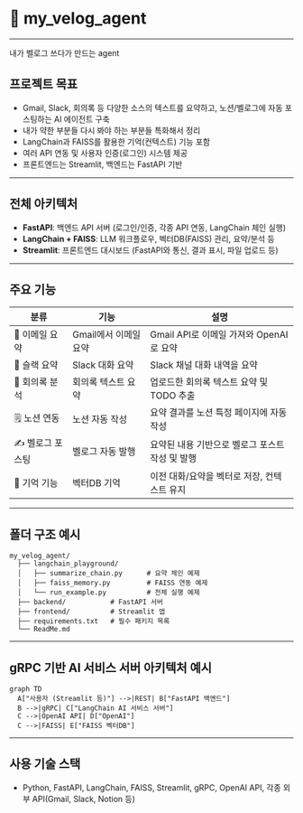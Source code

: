 # 🧠 my_velog_agent
---
내가 벨로그 쓰다가 만드는 agent

## 프로젝트 목표
- Gmail, Slack, 회의록 등 다양한 소스의 텍스트를 요약하고, 노션/벨로그에 자동 포스팅하는 AI 에이전트 구축
- 내가 약한 부분들 다시 봐야 하는 부분들 특화해서 정리
- LangChain과 FAISS를 활용한 기억(컨텍스트) 기능 포함
- 여러 API 연동 및 사용자 인증(로그인) 시스템 제공
- 프론트엔드는 Streamlit, 백엔드는 FastAPI 기반

---

## 전체 아키텍처

- **FastAPI**: 백엔드 API 서버 (로그인/인증, 각종 API 연동, LangChain 체인 실행)
- **LangChain + FAISS**: LLM 워크플로우, 벡터DB(FAISS) 관리, 요약/분석 등
- **Streamlit**: 프론트엔드 대시보드 (FastAPI와 통신, 결과 표시, 파일 업로드 등)

---

## 주요 기능

| 분류         | 기능                | 설명                                              |
|--------------|---------------------|---------------------------------------------------|
| 📩 이메일 요약 | Gmail에서 이메일 요약 | Gmail API로 이메일 가져와 OpenAI로 요약           |
| 💬 슬랙 요약   | Slack 대화 요약      | Slack 채널 대화 내역을 요약                        |
| 📄 회의록 분석 | 회의록 텍스트 요약   | 업로드한 회의록 텍스트 요약 및 TODO 추출           |
| 🗒️ 노션 연동  | 노션 자동 작성       | 요약 결과를 노션 특정 페이지에 자동 작성           |
| ✍️ 벨로그 포스팅| 벨로그 자동 발행      | 요약된 내용 기반으로 벨로그 포스트 작성 및 발행     |
| 🧠 기억 기능   | 벡터DB 기억           | 이전 대화/요약을 벡터로 저장, 컨텍스트 유지        |

---

## 폴더 구조 예시

```
my_velog_agent/
  ├── langchain_playground/
  │   ├── summarize_chain.py      # 요약 체인 예제
  │   ├── faiss_memory.py         # FAISS 연동 예제
  │   └── run_example.py          # 전체 실행 예제
  ├── backend/           # FastAPI 서버
  ├── frontend/          # Streamlit 앱
  ├── requirements.txt   # 필수 패키지 목록
  └── ReadMe.md
```

---

## gRPC 기반 AI 서비스 서버 아키텍처 예시

```mermaid
graph TD
  A["사용자 (Streamlit 등)"] -->|REST| B["FastAPI 백엔드"]
  B -->|gRPC| C["LangChain AI 서비스 서버"]
  C -->|OpenAI API| D["OpenAI"]
  C -->|FAISS| E["FAISS 벡터DB"]
```

---

## 사용 기술 스택
- Python, FastAPI, LangChain, FAISS, Streamlit, gRPC, OpenAI API, 각종 외부 API(Gmail, Slack, Notion 등)
